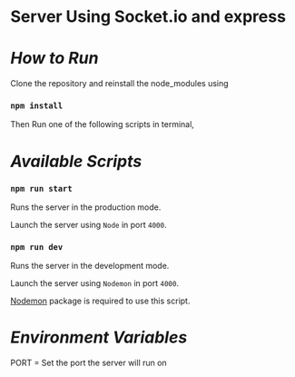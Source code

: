 # **Server Using Socket.io and express**

# *How to Run*

Clone the repository and reinstall the node_modules using

### **`npm install`**

Then Run one of the following scripts in terminal,

# *Available Scripts*

### **`npm run start`**

Runs the server in the production mode.

Launch the server using `Node` in port `4000`.

### **`npm run dev`**

Runs the server in the development mode.

Launch the server using `Nodemon` in port `4000`.

[Nodemon](https://www.npmjs.com/package/nodemon) package is required to use this script.

# *Environment Variables*

PORT = Set the port the server will run on
